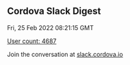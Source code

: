 ## Cordova Slack Digest
Fri, 25 Feb 2022 08:21:15 GMT

[User count: 4687](https://cordova.slack.com/)


Join the conversation at [slack.cordova.io](http://slack.cordova.io/)
